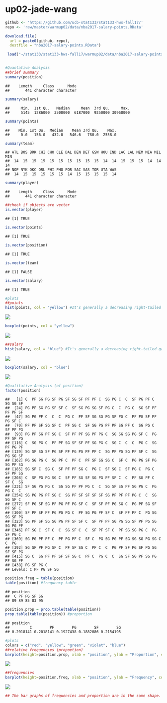 up02-jade-wang
================

``` r
github <- 'https://github.com/ucb-stat133/stat133-hws-fall17/'
repo <- 'raw/master/warmup02/data/nba2017-salary-points.RData'

download.file(
  url = paste0(github, repo),
  destfile = "nba2017-salary-points.RData")

 load("~/stat133/stat133-hws-fall17/warmup02/data/nba2017-salary-points.RData")


#Quantative Analysis
##brief summary
summary(position)
```

    ##    Length     Class      Mode 
    ##       441 character character

``` r
summary(salary)
```

    ##     Min.  1st Qu.   Median     Mean  3rd Qu.     Max. 
    ##     5145  1286000  3500000  6187000  9250000 30960000

``` r
summary(points)
```

    ##    Min. 1st Qu.  Median    Mean 3rd Qu.    Max. 
    ##     0.0   156.0   432.0   546.6   780.0  2558.0

``` r
summary(team)
```

    ## ATL BOS BRK CHI CHO CLE DAL DEN DET GSW HOU IND LAC LAL MEM MIA MIL MIN 
    ##  14  15  15  15  15  15  15  15  15  15  14  14  15  15  15  14  14  14 
    ## NOP NYK OKC ORL PHI PHO POR SAC SAS TOR UTA WAS 
    ##  14  15  15  15  15  15  14  15  15  15  15  14

``` r
summary(player)
```

    ##    Length     Class      Mode 
    ##       441 character character

``` r
##check if objects are vector
is.vector(player)
```

    ## [1] TRUE

``` r
is.vector(points)
```

    ## [1] TRUE

``` r
is.vector(position)
```

    ## [1] TRUE

``` r
is.vector(team)
```

    ## [1] FALSE

``` r
is.vector(salary)
```

    ## [1] TRUE

``` r
#plots
##points
hist(points, col = "yellow") #It's generally a decreasing right-tailed graph.
```

![](up02-jade-wang_files/figure-markdown_github-ascii_identifiers/unnamed-chunk-1-1.png)

``` r
boxplot(points, col = "yellow")
```

![](up02-jade-wang_files/figure-markdown_github-ascii_identifiers/unnamed-chunk-1-2.png)

``` r
##salary
hist(salary, col = "blue") #It's generally a decreasing right-tailed graph.
```

![](up02-jade-wang_files/figure-markdown_github-ascii_identifiers/unnamed-chunk-1-3.png)

``` r
boxplot(salary, col = "blue")
```

![](up02-jade-wang_files/figure-markdown_github-ascii_identifiers/unnamed-chunk-1-4.png)

``` r
#Qualitative Analysis (of position)
factor(position)
```

    ##   [1] C  PF SG PG SF PG SF SG SF PF PF C  SG PG C  C  SF PG PF C  SG SG SF
    ##  [24] PG PF SG PG SF SF C  SF SG PG SG SF PG C  C  PG C  SG SF PF PF PF SF
    ##  [47] SG PG PF C  C  C  PG C  PF SF SG SG PG SF PG C  PF PG SF PF PG SF C 
    ##  [70] PF PF SF SG SF C  PF SG C  SF SG PG PF PF SG PF C  SG PG C  SF PF PG
    ##  [93] PG PF SG PF SG C  SF PF PF SG PF PG C  SG SG SG PG SF C  PG PF SF PG
    ## [116] C  SG PG C  PF PF SG SF SF PF SG PG C  SG C  C  C  PG C  SG PF PG PF
    ## [139] SG SF SG SF PG SF PF PG PG PF PF C  SG PF PG SG PF SF C  SG PG SG SF
    ## [162] PG SG PG C  SG PF C  PF C  PF SF SG SG C  SF C  PG PG SF PG SG PF SG
    ## [185] SG SF C  SG C  SF PF PF SG C  PG C  SF SG C  SF PG C  PG C  SF PF SG
    ## [208] C  SF PG PG SG C  SF PF SG SF SG PG PF SF C  C  PF SG PF C  SF C  SG
    ## [231] SF SG PG PG C  SG SG PF PF PG C  C  SG SF SG PF SG PG C  PG PG C  C 
    ## [254] SG PG PG PF SG C  SG PF SF SF SF SF SG PF PF PF PG C  C  SG SG SF C 
    ## [277] SF PG SF SG PF PG PF PG SF C  SF SF PF PG SG C  PG PF SG SF PF SF C 
    ## [300] SF PF SF PF PG PG PG C  PF SG PG PF SF C  SF PF PF C  PG SG SG SF PG
    ## [323] SG PF SF SG SG PG PF SF SF C  SF PF PF SG PG SG SF PF PG SG SG PG PF
    ## [346] PF SG C  SF C  C  SG SF C  C  SF PF SF C  PF SG SG PG C  PG SF PG C 
    ## [369] SG PG PF PF C  PF PG PF C  SF C  PG SG PG PF SG SG SG PG SG C  C  PG
    ## [392] SG SF PF PG SF C  PF SF SG C  PF C  C  PG PF SF PG SF PG SG SF SF PG
    ## [415] SG C  SG PF PF SF SF SG C  PF C  PG C  C  SG SF SG PF SG PG PF SG PF
    ## [438] PG SF PG C 
    ## Levels: C PF PG SF SG

``` r
position.freq = table(position)
table(position) #frequency table 
```

    ## position
    ##  C PF PG SF SG 
    ## 89 89 85 83 95

``` r
position.prop = prop.table(table(position))
prop.table(table(position)) #proportion
```

    ## position
    ##         C        PF        PG        SF        SG 
    ## 0.2018141 0.2018141 0.1927438 0.1882086 0.2154195

``` r
#plots
colors = c("red", "yellow", "green", "violet", "blue")
##relative frequencies (propoetion)
barplot(height=position.prop, xlab = "position", ylab = "Proportion", col = colors)
```

![](up02-jade-wang_files/figure-markdown_github-ascii_identifiers/unnamed-chunk-1-5.png)

``` r
##frequencies
barplot(height=position.freq, xlab = "position", ylab = "Frequency", col = colors)
```

![](up02-jade-wang_files/figure-markdown_github-ascii_identifiers/unnamed-chunk-1-6.png)

``` r
## The bar graphs of frequencies and proportion are in the same shape. There is no big difference between the proportion of each position.
```
